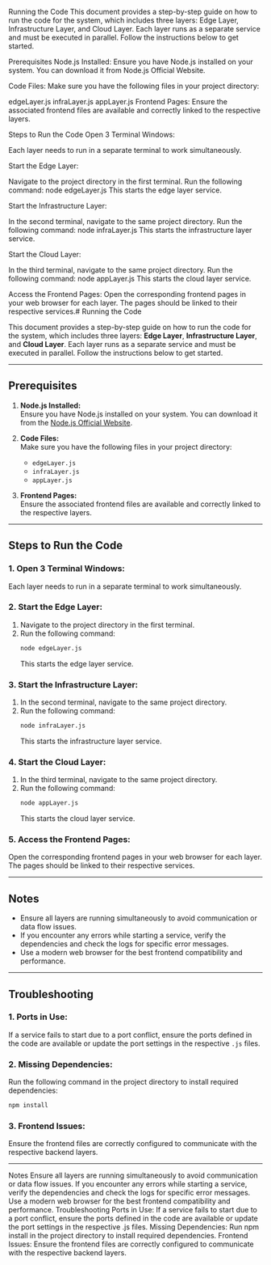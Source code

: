 Running the Code
This document provides a step-by-step guide on how to run the code for the system, which includes three layers: Edge Layer, Infrastructure Layer, and Cloud Layer. Each layer runs as a separate service and must be executed in parallel. Follow the instructions below to get started.

Prerequisites
Node.js Installed: Ensure you have Node.js installed on your system. You can download it from Node.js Official Website.

Code Files: Make sure you have the following files in your project directory:

edgeLayer.js
infraLayer.js
appLayer.js
Frontend Pages: Ensure the associated frontend files are available and correctly linked to the respective layers.

Steps to Run the Code
Open 3 Terminal Windows:

Each layer needs to run in a separate terminal to work simultaneously.

Start the Edge Layer:

Navigate to the project directory in the first terminal.
Run the following command:
node edgeLayer.js
This starts the edge layer service.

Start the Infrastructure Layer:

In the second terminal, navigate to the same project directory.
Run the following command:
node infraLayer.js
This starts the infrastructure layer service.

Start the Cloud Layer:

In the third terminal, navigate to the same project directory.
Run the following command:
node appLayer.js
This starts the cloud layer service.

Access the Frontend Pages:
Open the corresponding frontend pages in your web browser for each layer. The pages should be linked to their respective services.# Running the Code

This document provides a step-by-step guide on how to run the code for the system, which includes three layers: **Edge Layer**, **Infrastructure Layer**, and **Cloud Layer**. Each layer runs as a separate service and must be executed in parallel. Follow the instructions below to get started.

---

## Prerequisites

1. **Node.js Installed:**  
   Ensure you have Node.js installed on your system. You can download it from the [Node.js Official Website](https://nodejs.org/).

2. **Code Files:**  
   Make sure you have the following files in your project directory:
   - `edgeLayer.js`
   - `infraLayer.js`
   - `appLayer.js`

3. **Frontend Pages:**  
   Ensure the associated frontend files are available and correctly linked to the respective layers.

---

## Steps to Run the Code

### 1. Open 3 Terminal Windows:
Each layer needs to run in a separate terminal to work simultaneously.

### 2. Start the Edge Layer:
1. Navigate to the project directory in the first terminal.
2. Run the following command:
   ```bash
   node edgeLayer.js
   ```
   This starts the edge layer service.

### 3. Start the Infrastructure Layer:
1. In the second terminal, navigate to the same project directory.
2. Run the following command:
   ```bash
   node infraLayer.js
   ```
   This starts the infrastructure layer service.

### 4. Start the Cloud Layer:
1. In the third terminal, navigate to the same project directory.
2. Run the following command:
   ```bash
   node appLayer.js
   ```
   This starts the cloud layer service.

### 5. Access the Frontend Pages:
Open the corresponding frontend pages in your web browser for each layer. The pages should be linked to their respective services.

---

## Notes

- Ensure all layers are running simultaneously to avoid communication or data flow issues.
- If you encounter any errors while starting a service, verify the dependencies and check the logs for specific error messages.
- Use a modern web browser for the best frontend compatibility and performance.

---

## Troubleshooting

### 1. **Ports in Use:**
If a service fails to start due to a port conflict, ensure the ports defined in the code are available or update the port settings in the respective `.js` files.

### 2. **Missing Dependencies:**
Run the following command in the project directory to install required dependencies:
```bash
npm install
```

### 3. **Frontend Issues:**
Ensure the frontend files are correctly configured to communicate with the respective backend layers.

---



Notes
Ensure all layers are running simultaneously to avoid communication or data flow issues.
If you encounter any errors while starting a service, verify the dependencies and check the logs for specific error messages.
Use a modern web browser for the best frontend compatibility and performance.
Troubleshooting
Ports in Use: If a service fails to start due to a port conflict, ensure the ports defined in the code are available or update the port settings in the respective .js files.
Missing Dependencies: Run npm install in the project directory to install required dependencies.
Frontend Issues: Ensure the frontend files are correctly configured to communicate with the respective backend layers.
